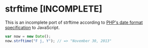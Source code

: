 # strftime [INCOMPLETE]

This is an incomplete port of strftime according to [PHP's date format specification](http://php.net/manual/en/function.date.php) to JavaScript.

```javascript
var now = new Date();
now.strftime("F j, Y"); // => "November 30, 2013"
```
